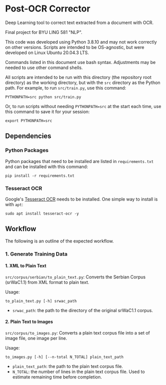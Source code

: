 # Post-OCR Corrector

Deep Learning tool to correct text extracted from a document with OCR.

Final project for BYU LING 581 "NLP".

This code was developed using Python 3.8.10 and may not work correctly on other versions.
Scripts are intended to be OS-agnostic, but were developed on Linux Ubuntu 20.04.3 LTS.

Commands listed in this document use bash syntax. Adjustments may be needed to use other command shells.

All scripts are intended to be run with this directory (the repository root directory) as the working directory,
but with the `src` directory as the Python path. For example, to run `src/train.py`, use this command:
```shell
PYTHONPATH=src python src/train.py 
```

Or, to run scripts without needing `PYTHONPATH=src` at the start each time, use this command to save it for your session:
```shell
export PYTHONPATH=src
```


## Dependencies

### Python Packages

Python packages that need to be installed are listed in `requirements.txt` and can be installed with this command:
```shell
pip install -r requirements.txt
```

### Tesseract OCR

Google's [Tesseract OCR](https://opensource.google/projects/tesseract) needs to be installed.
One simple way to install is with `apt`:
```shell
sudo apt install tesseract-ocr -y
```


## Workflow

The following is an outline of the expected workflow.

### 1. Generate Training Data

#### 1. XML to Plain Text

`src/corpus/serbian/to_plain_text.py`: Converts the Serbian Corpus (srWaC1.1) from XML format to plain text.

Usage:
```shell
to_plain_text.py [-h] srwac_path
```
- `srwac_path`: the path to the directory of the original srWaC1.1 corpus.

#### 2. Plain Text to Images

`src/corpus/to_images.py`: Converts a plain text corpus file into a set of image file, one image per line.

Usage:
```shell
to_images.py [-h] [--n-total N_TOTAL] plain_text_path
```
- `plain_text_path`: the path to the plain text corpus file.
- `N_TOTAL`: the number of lines in the plain text corpus file. Used to estimate remaining time before completion.
